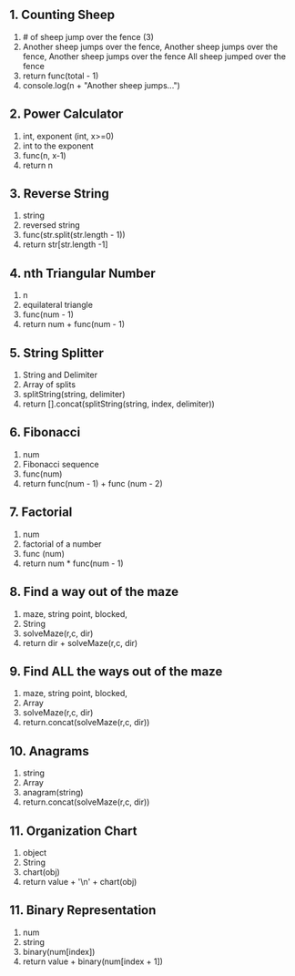 ## 1. Counting Sheep
1. \# of sheep jump over the fence (3)
2. Another sheep jumps over the fence, Another sheep jumps over the fence, Another sheep jumps over the fence
All sheep jumped over the fence
3. return func(total - 1)
4. console.log(n + "Another sheep jumps...")

## 2. Power Calculator
1. int, exponent (int, x>=0)
2. int to the exponent 
3. func(n, x-1)
4. return n 

## 3. Reverse String
1. string
2. reversed string
3. func(str.split(str.length - 1))
4. return str[str.length -1]

## 4. nth Triangular Number
1. n
2. equilateral triangle
3. func(num - 1)
4. return num + func(num - 1)

## 5. String Splitter
1. String and Delimiter
2. Array of splits
3. splitString(string, delimiter)
4.  return [].concat(splitString(string, index, delimiter))

## 6. Fibonacci
1. num
2. Fibonacci sequence
3. func(num)
4. return func(num - 1) + func (num - 2)

## 7. Factorial
1. num
2. factorial of a number
3. func (num)
4. return num * func(num - 1)

## 8. Find a way out of the maze
1. maze, string point, blocked, 
2. String
3. solveMaze(r,c, dir)
4. return dir + solveMaze(r,c, dir)

## 9. Find ALL the ways out of the maze
1. maze, string point, blocked, 
2. Array
3. solveMaze(r,c, dir)
4. return.concat(solveMaze(r,c, dir))

## 10. Anagrams
1. string
2. Array
3. anagram(string)
4. return.concat(solveMaze(r,c, dir))

## 11. Organization Chart
1. object
2. String
3. chart(obj)
4. return value + '\n' + chart(obj)

## 11. Binary Representation
1. num
2. string 
3. binary(num[index])
4. return value +  binary(num[index + 1])

